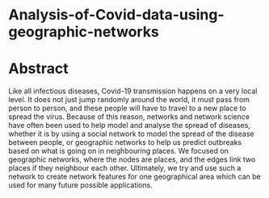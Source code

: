 # Analysis-of-Covid-data-using-geographic-networks

# Abstract

Like all infectious diseases, Covid-19 transmission happens on a very local level. It does not just jump randomly around the world, it must pass from person to person, and these people will have to travel to a new place to spread the virus. Because of this reason, networks and network science have often been used to help model and analyse the spread of diseases, whether it is by using a social network to model the spread of the disease between people, or geographic networks to help us predict outbreaks based on what is going on in neighbouring places. We focused on geographic networks, where the nodes are places, and the edges link two places if they neighbour each other. Ultimately, we try and use such a network to create network features for one geographical area which can be used for many future possible applications.

